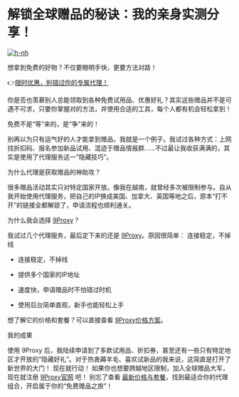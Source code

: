 # 解锁全球赠品的秘诀：我的亲身实测分享！

<a href='https://postimages.org/' target='_blank'><img src='https://i.postimg.cc/FsHyNwVP/h-nh.webp' border='0' alt='h-nh'/></a>

想拿到免费的好物？不仅要眼明手快，更要方法对路！

👉[限时优惠，别错过你的专属代理！](https://9proxy.com/pricing?utm_source=Web2.0&utm_medium=Github&utm_id=lucas888
)

你是否也羡慕别人总能领取到各种免费试用品、优惠好礼？其实这些赠品并不是可遇不可求，只要你掌握对的方法，并使用合适的工具，每个人都有机会轻松拿到！

免费不是“等”来的，是“争”来的！

别再以为只有运气好的人才能拿到赠品，我就是一个例子。我试过各种方式：上网找折扣码、报名参加新品试用、混迹于赠品情报群……不过最让我收获满满的，其实是使用了代理服务这一“隐藏技巧”。

为什么代理是获取赠品的神助攻？

很多赠品活动其实只对特定国家开放。像我在越南，就曾经多次被限制参与。自从我开始使用代理服务，把自己的IP换成美国、加拿大、英国等地之后，原本“打不开”的链接全都解锁了，申请流程也顺利通关。

为什么我会选择 [9Proxy](https://9proxy.com/?utm_source=Web2.0&utm_medium=Github&utm_id=lucas888
)？

我试过几个代理服务，最后定下来的还是 [9Proxy](https://9proxy.com/?utm_source=Web2.0&utm_medium=Github&utm_id=lucas888
)。原因很简单：
连接稳定，不掉线

* 连接稳定，不掉线

* 提供多个国家的IP地址

* 速度快，申请赠品时不怕错过时机

* 使用后台简单直观，新手也能轻松上手

想了解它的价格和套餐？可以直接查看 [9Proxy价格方案](https://9proxy.com/pricing?utm_source=Web2.0&utm_medium=Github&utm_id=lucas888
)。

我的成果

使用 9Proxy 后，我陆续申请到了多款试用品、折扣券，甚至还有一些只有特定地区才开放的“隐藏好礼”。对于热衷薅羊毛、喜欢试新品的我来说，这简直是打开了新世界的大门！
现在就行动！
如果你也想要跨越地区限制，加入全球赠品大军，现在就注册 [9Proxy官网](https://9proxy.com/?utm_source=Web2.0&utm_medium=Github&utm_id=lucas888
) 吧！
 别忘了查看 [最新价格与套餐](https://9proxy.com/pricing?utm_source=Web2.0&utm_medium=Github&utm_id=lucas888
)，找到最适合你的代理组合，开启属于你的“免费赠品之旅”！

